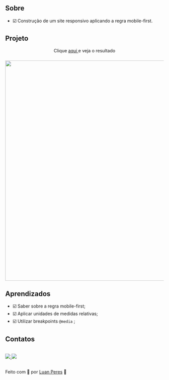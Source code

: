 ## Sobre
- ☑️ Construção de um site responsivo aplicando a regra mobile-first.

## Projeto

<p align="center"> Clique <a href="https://oluanperes.github.io/explorer-rocketseat/stage-03/projeto-05/index.html" target="_blank">aqui </a>e veja o resultado</p>
<h3 align="center">
  <img width="700px" src="https://i.imgur.com/d8f3uAG.gif">
</h3>

## Aprendizados

- ☑️ Saber sobre a regra mobile-first;
- ☑️ Aplicar unidades de medidas relativas;
- ☑️ Utilizar breakpoints `@media` ;

## Contatos

<div>
  <br>
  <a href="https://www.linkedin.com/in/oluanperes/" target="_blank">
    <img src="https://img.shields.io/badge/-LinkedIn-%230077B5?style=for-the-badge&logo=linkedin&logoColor=white" target="_blank">
  </a>
  <a href = "mailto:oluanperes@gmail.com">
    <img src="https://img.shields.io/badge/-Gmail-%23333?style=for-the-badge&logo=gmail&logoColor=white" target="_blank">
  </a>
</div>

##

Feito com 💜 por [Luan Peres](https://github.com/oluanperes) 👋